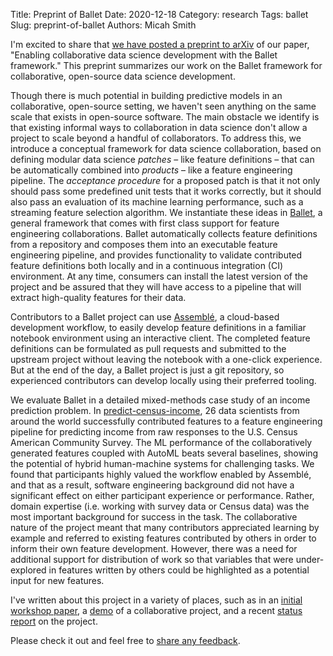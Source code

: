 Title: Preprint of Ballet
Date: 2020-12-18
Category: research
Tags: ballet
Slug: preprint-of-ballet
Authors: Micah Smith

I'm excited to share that [we have posted a preprint to arXiv](https://arxiv.org/abs/2012.07816) of our paper, "Enabling collaborative data science development with the Ballet framework." This preprint summarizes our work on the Ballet framework for collaborative, open-source data science development.

Though there is much potential in building predictive models in an collaborative, open-source setting, we haven't seen anything on the same scale that exists in open-source software. The main obstacle we identify is that existing informal ways to collaboration in data science don't allow a project to scale beyond a handful of collaborators. To address this, we introduce a conceptual framework for data science collaboration, based on defining modular data science *patches* – like feature definitions – that can be automatically combined into *products* – like a feature engineering pipeline. The *acceptance procedure* for a proposed patch is that it not only should pass some predefined unit tests that it works correctly, but it should also pass an evaluation of its machine learning performance, such as a streaming feature selection algorithm. We instantiate these ideas in [Ballet](https://github.com/ballet/ballet), a general framework that comes with first class support for feature engineering collaborations. Ballet automatically collects feature definitions from a repository and composes them into an executable feature engineering pipeline, and provides functionality to validate contributed feature definitions both locally and in a continuous integration (CI) environment. At any time, consumers can install the latest version of the project and be assured that they will have access to a pipeline that will extract high-quality features for their data.

Contributors to a Ballet project can use [Assemblé](https://github.com/ballet/ballet-assemble), a cloud-based development workflow, to easily develop feature definitions in a familiar notebook environment using an interactive client. The completed feature definitions can be formulated as pull requests and submitted to the upstream project without leaving the notebook with a one-click experience. But at the end of the day, a Ballet project is just a git repository, so experienced contributors can develop locally using their preferred tooling.

We evaluate Ballet in a detailed mixed-methods case study of an income prediction problem. In [predict-census-income](https://github.com/HDI-Project/ballet-predict-census-income), 26 data scientists from around the world successfully contributed features to a feature engineering pipeline for predicting income from raw responses to the U.S. Census American Community Survey. The ML performance of the collaboratively generated features coupled with AutoML beats several baselines, showing the potential of hybrid human-machine systems for challenging tasks. We found that participants highly valued the workflow enabled by Assemblé, and that as a result, software engineering background did not have a significant effect on either participant experience or performance. Rather, domain expertise (i.e. working with survey data or Census data) was the most important background for success in the task. The collaborative nature of the project meant that many contributors appreciated learning by example and referred to existing features contributed by others in order to inform their own feature development. However, there was a need for additional support for distribution of work so that variables that were under-explored in features written by others could be highlighted as a potential input for new features.

I've written about this project in a variety of places, such as in an [initial workshop paper](http://learningsys.org/nips18/assets/papers/15CameraReadySubmissionneurips_sysml_2018-8.pdf), a [demo]({filename}/blog/mlsys-2020.md) of a collaborative project, and a recent [status report]({filename}/blog/ballet-status-report.md) on the project.


Please check it out and feel free to [share any feedback]({filename}/pages/contact.md).
